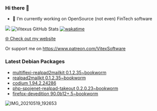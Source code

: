 ### Hi there 👋

- 🔭 I’m currently working on OpenSource  (not even) FinTech software

![](https://komarev.com/ghpvc/?username=Vitexus)
![Vitexus GitHub Stats](https://github-readme-stats.vercel.app/api?username=Vitexus&show_icons=true)
[![wakatime](https://wakatime.com/badge/user/5abba9ca-813e-43ac-9b5f-b1cfdf3dc1c7.svg)](https://wakatime.com/@5abba9ca-813e-43ac-9b5f-b1cfdf3dc1c7)

<p><a href="https://vitexsoftware.cz">🌐 Check out my website</a></p>

Or support me on https://www.patreon.com/VitexSoftware

### Latest Debian Packages
<!-- DEBIAN-PACKAGES-LIST:START -->
- [multiflexi-realpad2mailkit 0.1.2.35~bookworm](https://repo.vitexsoftware.com/package.php?package=multiflexi-realpad2mailkit)
- [realpad2mailkit 0.1.2.35~bookworm](https://repo.vitexsoftware.com/package.php?package=realpad2mailkit)
- [codium 1.94.2.24286](https://repo.vitexsoftware.com/package.php?package=codium)
- [php-spojenet-realpad-takeout 0.2.0.23~bookworm](https://repo.vitexsoftware.com/package.php?package=php-spojenet-realpad-takeout)
- [firefox-devedition 90.0b12+.5~bookworm](https://repo.vitexsoftware.com/package.php?package=firefox-devedition)
<!-- DEBIAN-PACKAGES-LIST:END -->

![IMG_20210519_192653](https://user-images.githubusercontent.com/2621130/120022731-1bd48900-bfed-11eb-90f9-4f88f560b8b7.jpg)

<!--
**Vitexus/Vitexus** is a ✨ _special_ ✨ repository because its `README.md` (this file) appears on your GitHub profile.

Here are some ideas to get you started:

- 🌱 I’m currently learning ...
- 👯 I’m looking to collaborate on ...
- 🤔 I’m looking for help with ...
- 💬 Ask me about ...
- 📫 How to reach me: ...
- 😄 Pronouns: ...
- ⚡ Fun fact: ...
-->


